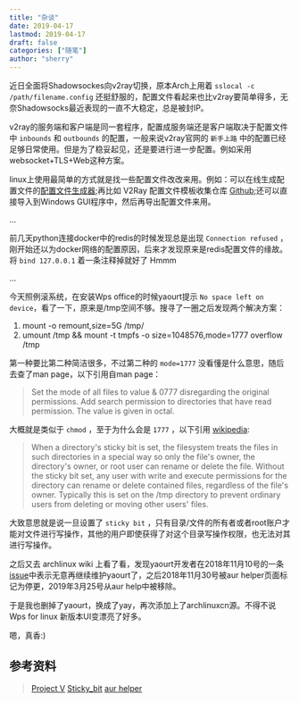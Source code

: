 ```yaml
---
title: "杂谈"
date: 2019-04-17
lastmod: 2019-04-17
draft: false
categories: ["随笔"]
author: "sherry"
---
```

近日全面将Shadowsockes向v2ray切换，原本Arch上用着 `sslocal -c /path/filename.config` 还挺舒服的，配置文件看起来也比v2ray要简单得多，无奈Shadowsocks最近表现的一直不大稳定，总是被封IP。

v2ray的服务端和客户端是同一套程序，配置成服务端还是客户端取决于配置文件中 `inbounds` 和 `outbounds` 的配置，一般来说v2ray官网的 `新手上路` 中的配置已经足够日常使用。但是为了稳妥起见，还是要进行进一步配置。例如采用websocket+TLS+Web这种方案。

<!--more-->

linux上使用最简单的方式就是找一些配置文件改改来用。例如：可以在线生成配置文件的[配置文件生成器](https://www.veekxt.com/utils/v2ray_gen);再比如 V2Ray 配置文件模板收集仓库 [Github](https://github.com/KiriKira/vTemplate);还可以直接导入到Windows GUI程序中，然后再导出配置文件来用。

...

前几天python连接docker中的redis的时候发现总是出现 `Connection refused` ，刚开始还以为docker网络的配置原因，后来才发现原来是redis配置文件的缘故。将 `bind 127.0.0.1` 着一条注释掉就好了 Hmmm

...

今天照例滚系统，在安装Wps office的时候yaourt提示 `No space left on device`，看了一下，原来是/tmp空间不够。搜寻了一圈之后发现两个解决方案：

1. mount -o remount,size=5G /tmp/
2. umount /tmp && mount -t tmpfs -o size=1048576,mode=1777 overflow /tmp

第一种要比第二种简洁很多，不过第二种的 `mode=1777` 没看懂是什么意思，随后去查了man page，以下引用自man page：

> Set the mode of all files to value & 0777 disregarding the original permissions. Add  search  permission to directories that have read permission. The value is given in octal.

大概就是类似于 `chmod` ，至于为什么会是 `1777` ，以下引用 [wikipedia](https://en.wikipedia.org/wiki/Sticky_bit):

> When a directory's sticky bit is set, the filesystem treats the files in such directories in a special way so only the file's owner, the directory's owner, or root user can rename or delete the file. Without the sticky bit set, any user with write and execute permissions for the directory can rename or delete contained files, regardless of the file's owner. Typically this is set on the /tmp directory to prevent ordinary users from deleting or moving other users' files. 

大致意思就是说一旦设置了 `sticky bit` ，只有目录/文件的所有者或者root账户才能对文件进行写操作，其他的用户即使获得了对这个目录写操作权限，也无法对其进行写操作。

之后又去 archlinux wiki 上看了看，发现yaourt开发者在2018年11月10号的一条[issue](https://github.com/archlinuxfr/yaourt/issues/382#issuecomment-437461631)中表示无意再继续维护yaourt了，之后2018年11月30号被aur helper页面标记为停更，2019年3月25号从aur help中被移除。

于是我也删掉了yaourt，换成了yay，再次添加上了archlinuxcn源。不得不说 Wps for linux 新版本UI变漂亮了好多。

嗯，真香:)

## 参考资料

> [Project V](https://www.v2ray.com/)
> [Sticky_bit](https://en.wikipedia.org/wiki/Sticky_bit)
> [aur helper](https://wiki.archlinux.org/index.php/AUR_helpers)